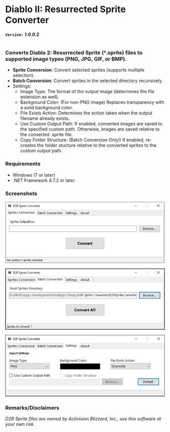 # Diablo II: Resurrected Sprite Converter

##### `Version:` 1.0.0.2

# 

### Converts Diablo 2: Resurrected Sprite (*.sprite) files to supported image types (PNG, JPG, GIF, or BMP).

* **Sprite Conversion**: Convert selected sprites (supports multiple selection).
* **Batch Conversion**: Convert sprites in the selected directory recursively.
* Settings:
  * Image Type: The format of the output image (determines the file extension as well).
  * Background Color: (For non-PNG image) Replaces transparency with a solid background color.
  * File Exists Action: Determines the action taken when the output filename already exists.
  * Use Custom Output Path: If enabled, converted images are saved to the specified custom path. Otherwise, images are saved relative to the converted .sprite file.
  * Copy Folder Structure: (Batch Conversion Only!) If enabled, re-creates the folder stucture relative to the converted sprites to the custom output path.
  
### Requirements

* Windows (7 or later)
* .NET Framework 4.7.2 or later

### Screenshots

![alt text](./Images/d2rspriteconverter-001.png)

![alt text](./Images/d2rspriteconverter-002.png)

![alt text](./Images/d2rspriteconverter-003.png)

### Remarks/Disclaimers

*D2R Sprite files are owned by Activision Blizzard, Inc., use this software at your own risk.*

